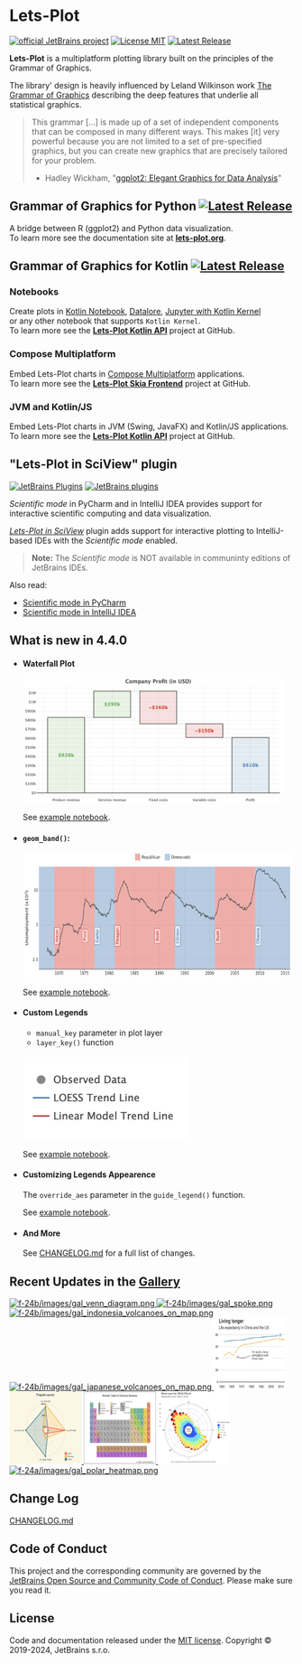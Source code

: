 # Lets-Plot

[![official JetBrains project](http://jb.gg/badges/official-flat-square.svg)](https://confluence.jetbrains.com/display/ALL/JetBrains+on+GitHub)
[![License MIT](https://img.shields.io/badge/License-MIT-yellow.svg)](https://raw.githubusercontent.com/JetBrains/lets-plot-kotlin/master/LICENSE)
[![Latest Release](https://img.shields.io/github/v/release/JetBrains/lets-plot)](https://github.com/JetBrains/lets-plot-kotlin/releases/latest)


**Lets-Plot** is a multiplatform plotting library built on the principles of the Grammar of Graphics. 

The library' design is heavily influenced by Leland Wilkinson work [The Grammar of Graphics](https://www.goodreads.com/book/show/2549408.The_Grammar_of_Graphics) describing the deep features that underlie all statistical graphics.

> This grammar [...] is made up of a set of independent components that can be composed in many different ways. This makes [it] very powerful because you are not limited to a set of pre-specified graphics, but you can create new graphics that are precisely tailored for your problem.
> - Hadley Wickham, "[ggplot2: Elegant Graphics for Data Analysis](https://ggplot2-book.org/index.html)"


## Grammar of Graphics for Python [![Latest Release](https://badge.fury.io/py/lets-plot.svg)](https://pypi.org/project/lets-plot)

A bridge between R (ggplot2) and Python data visualization. \
To learn more see the documentation site at **[lets-plot.org](https://lets-plot.org)**.          


## Grammar of Graphics for Kotlin [![Latest Release](https://img.shields.io/github/v/release/JetBrains/lets-plot-kotlin)](https://github.com/JetBrains/lets-plot-kotlin/releases/latest)

### Notebooks
Create plots in [Kotlin Notebook](https://plugins.jetbrains.com/plugin/16340-kotlin-notebook),
[Datalore](https://datalore.jetbrains.com/report/static/HZqq77cegYd.E7get_WnChZ/aTA9lQnPkRwdCzT6uy95GZ), [Jupyter with Kotlin Kernel](https://github.com/Kotlin/kotlin-jupyter#readme) \
or any other notebook that supports `Kotlin Kernel`. \
To learn more see the **[Lets-Plot Kotlin API](https://github.com/JetBrains/lets-plot-kotlin)** project at GitHub.

### Compose Multiplatform
Embed Lets-Plot charts in [Compose Multiplatform](https://github.com/JetBrains/compose-multiplatform) applications. \
To learn more see the **[Lets-Plot Skia Frontend](https://github.com/JetBrains/lets-plot-skia)** project at GitHub.

### JVM and Kotlin/JS
Embed Lets-Plot charts in JVM (Swing, JavaFX) and Kotlin/JS applications. <br>
To learn more see the **[Lets-Plot Kotlin API](https://github.com/JetBrains/lets-plot-kotlin)** project at GitHub.

## "Lets-Plot in SciView" plugin

[![JetBrains Plugins](https://img.shields.io/jetbrains/plugin/v/14379-lets-plot-in-sciview.svg)](http://plugins.jetbrains.com/plugin/14379-lets-plot-in-sciview)
[![JetBrains plugins](https://img.shields.io/jetbrains/plugin/d/14379-lets-plot-in-sciview.svg)](http://plugins.jetbrains.com/plugin/14379-lets-plot-in-sciview)

*Scientific mode* in PyCharm and in IntelliJ IDEA provides support for interactive scientific computing and data visualization.

[*Lets-Plot in SciView*](https://plugins.jetbrains.com/plugin/14379-lets-plot-in-sciview) plugin adds 
support for interactive plotting to IntelliJ-based IDEs with the *Scientific mode* enabled.
 
>
> **Note:** The *Scientific mode* is NOT available in communinty editions of JetBrains IDEs. 
>

Also read:

- [Scientific mode in PyCharm](https://www.jetbrains.com/help/pycharm/matplotlib-support.html)
- [Scientific mode in IntelliJ IDEA](https://www.jetbrains.com/help/idea/matplotlib-support.html)

## What is new in 4.4.0

- #### Waterfall Plot
  <img src="https://raw.githubusercontent.com/JetBrains/lets-plot/master/docs/f-24e/images/waterfall.png" alt="f-24e/images/waterfall.png" width="460" height="220">
  
  See [example notebook](https://nbviewer.org/github/JetBrains/lets-plot/blob/master/docs/f-24e/waterfall_plot.ipynb).

- #### **`geom_band()`**:
  <img src="https://raw.githubusercontent.com/JetBrains/lets-plot/master/docs/f-24e/images/geom_band.png" alt="f-24e/images/geom_band.png.png" width="615" height="220">

  See [example notebook](https://nbviewer.org/github/JetBrains/lets-plot/blob/master/docs/f-24e/geom_band.ipynb).

- #### Custom Legends 
  - `manual_key` parameter in plot layer
  - `layer_key()` function
  <br>
  <img src="https://raw.githubusercontent.com/JetBrains/lets-plot/master/docs/f-24e/images/custom_legend.png" alt="f-24e/images/custom_legend.png.png" width="294" height="147">

  See [example notebook](https://nbviewer.org/github/JetBrains/lets-plot/blob/master/docs/f-24e/manual_legend.ipynb).
   
- #### Customizing Legends Appearence
  The `override_aes` parameter in the `guide_legend()` function.
     
  See [example notebook](https://nbviewer.org/github/JetBrains/lets-plot/blob/master/docs/f-24e/legend_override_aes.ipynb).


- #### And More

  See [CHANGELOG.md](https://github.com/JetBrains/lets-plot/blob/master/CHANGELOG.md) for a full list of changes.


## Recent Updates in the [Gallery](https://lets-plot.org/python/pages/gallery.html)

  <a href="https://nbviewer.org/github/JetBrains/lets-plot-docs/blob/master/source/examples/demo/venn_diagram.ipynb">
    <img src="https://raw.githubusercontent.com/JetBrains/lets-plot/master/docs/f-24b/images/gal_venn_diagram.png" alt="f-24b/images/gal_venn_diagram.png" width="128" height="128">
  </a>
  <a href="https://nbviewer.org/github/JetBrains/lets-plot-docs/blob/master/source/examples/cookbook/geom_spoke.ipynb">
    <img src="https://raw.githubusercontent.com/JetBrains/lets-plot/master/docs/f-24b/images/gal_spoke.png" alt="f-24b/images/gal_spoke.png" width="128" height="128">
  </a>
  <a href="https://www.kaggle.com/code/alshan/indonesia-volcanoes-on-map">
    <img src="https://raw.githubusercontent.com/JetBrains/lets-plot/master/docs/f-24b/images/gal_indonesia_volcanoes_on_map.png" alt="f-24b/images/gal_indonesia_volcanoes_on_map.png" width="128" height="128">
  </a>
  <a href="https://www.kaggle.com/code/alshan/japanese-volcanoes-on-map">
    <img src="https://raw.githubusercontent.com/JetBrains/lets-plot/master/docs/f-24b/images/gal_japanese_volcanoes_on_map.png" alt="f-24b/images/gal_japanese_volcanoes_on_map.png" width="128" height="128">
  </a>
  <a href="https://nextjournal.com/asmirnov-horis/bbc-visual-and-data-journalism-cookbook-for-lets-plot">
    <img src="https://raw.githubusercontent.com/JetBrains/lets-plot/master/docs/f-24a/images/gal_bbc_cookbook.png" alt="f-24a/images/gal_bbc_cookbook.png" width="128" height="128">
  </a>
  <a href="https://nbviewer.org/github/JetBrains/lets-plot-docs/blob/master/source/examples/demo/palmer_penguins.ipynb">
    <img src="https://raw.githubusercontent.com/JetBrains/lets-plot/master/docs/f-24a/images/gal_penguins.png" alt="f-24a/images/gal_penguins.png" width="128" height="128">
  </a>
  <a href="https://nbviewer.org/github/JetBrains/lets-plot-docs/blob/master/source/examples/demo/periodic_table.ipynb">
    <img src="https://raw.githubusercontent.com/JetBrains/lets-plot/master/docs/f-24a/images/gal_periodic_table.png" alt="f-24a/images/gal_periodic_table.png" width="128" height="128">
  </a>
  <a href="https://nbviewer.org/github/JetBrains/lets-plot-docs/blob/master/source/examples/demo/wind_rose.ipynb">
    <img src="https://raw.githubusercontent.com/JetBrains/lets-plot/master/docs/f-24a/images/gal_wind_rose.png" alt="f-24a/images/gal_wind_rose.png" width="128" height="128">
  </a>
  <a href="https://nbviewer.org/github/JetBrains/lets-plot-docs/blob/master/source/examples/demo/heatmap_in_polar_coord.ipynb">
    <img src="https://raw.githubusercontent.com/JetBrains/lets-plot/master/docs/f-24a/images/gal_polar_heatmap.png" alt="f-24a/images/gal_polar_heatmap.png" width="128" height="128">
  </a>

## Change Log

[CHANGELOG.md](https://github.com/JetBrains/lets-plot/blob/master/CHANGELOG.md)


## Code of Conduct

This project and the corresponding community are governed by the
[JetBrains Open Source and Community Code of Conduct](https://confluence.jetbrains.com/display/ALL/JetBrains+Open+Source+and+Community+Code+of+Conduct).
Please make sure you read it.


## License

Code and documentation released under the [MIT license](https://github.com/JetBrains/lets-plot/blob/master/LICENSE).
Copyright © 2019-2024, JetBrains s.r.o.
